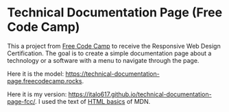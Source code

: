 # Technical Documentation Page (Free Code Camp)

This a project from [Free Code Camp](https://www.freecodecamp.org) to receive the Responsive Web Design Certification. The goal is to create a simple documentation page about a technology or a software with a menu to navigate through the page.

Here it is the model: https://technical-documentation-page.freecodecamp.rocks.

Here it is my version: https://italo617.github.io/technical-documentation-page-fcc/. I used the text of [HTML basics](https://developer.mozilla.org/en-US/docs/Learn/Getting_started_with_the_web/HTML_basics) of MDN.
